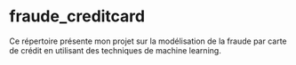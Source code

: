 # fraude_creditcard

Ce répertoire présente mon projet sur la modélisation de la fraude par carte de crédit en utilisant des techniques de machine learning.
